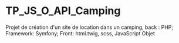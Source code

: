 # TP_JS_O_API_Camping
Projet de création d'un site de location dans un camping, back : PHP; Framework: Symfony; Front: html.twig, scss, JavaScript Objet
